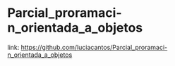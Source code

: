 # Parcial_proramaci-n_orientada_a_objetos
link: https://github.com/luciacantos/Parcial_proramaci-n_orientada_a_objetos
